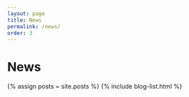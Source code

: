 ```yaml
---
layout: page
title: News
permalink: /news/
order: 3
---
```


# News

{% assign posts = site.posts %}
{% include blog-list.html %}
